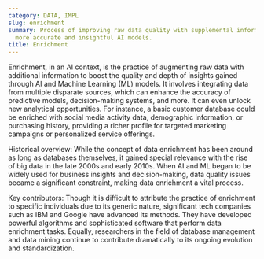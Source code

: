 ```yaml
---
category: DATA, IMPL
slug: enrichment
summary: Process of improving raw data quality with supplemental information to enable
  more accurate and insightful AI models.
title: Enrichment
---
```


Enrichment, in an AI context, is the practice of augmenting raw data with additional information to boost the quality and depth of insights gained through AI and Machine Learning (ML) models. It involves integrating data from multiple disparate sources, which can enhance the accuracy of predictive models, decision-making systems, and more. It can even unlock new analytical opportunities. For instance, a basic customer database could be enriched with social media activity data, demographic information, or purchasing history, providing a richer profile for targeted marketing campaigns or personalized service offerings.

Historical overview: While the concept of data enrichment has been around as long as databases themselves, it gained special relevance with the rise of big data in the late 2000s and early 2010s. When AI and ML began to be widely used for business insights and decision-making, data quality issues became a significant constraint, making data enrichment a vital process.

Key contributors: Though it is difficult to attribute the practice of enrichment to specific individuals due to its generic nature, significant tech companies such as IBM and Google have advanced its methods. They have developed powerful algorithms and sophisticated software that perform data enrichment tasks. Equally, researchers in the field of database management and data mining continue to contribute dramatically to its ongoing evolution and standardization.